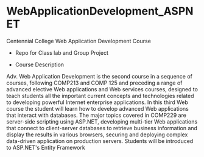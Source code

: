 # WebApplicationDevelopment_ASPNET
Centennial College Web Application Development  Course 

- Repo for Class lab and Group Project

- Course Description

Adv. Web Application Development is the second course in a sequence of courses, following COMP213
and COMP 125 and preceding a range of advanced elective Web applications and Web services courses,
designed to teach students all the important current concepts and technologies related to developing
powerful Internet enterprise applications.
In this third Web course the student will learn how to develop advanced Web applications that interact
with databases. The major topics covered in COMP229 are server-side scripting using ASP.NET,
developing multi-tier Web applications that connect to client-server databases to retrieve business
information and display the results in various browsers, securing and deploying complex data-driven
application on production servers. Students will be introduced to ASP.NET's Entity Framework
